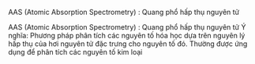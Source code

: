 AAS
(Atomic Absorption Spectrometry) : Quang phổ hấp thụ nguyên tử

AAS
(Atomic Absorption Spectrometry) : Quang phổ hấp thụ nguyên tử
Ý nghĩa:
Phương pháp phân tích các nguyên tố hóa học dựa trên nguyên lý hấp thụ của hơi nguyên tử đặc trưng cho nguyên tố đó. Thường được ứng dụng để phân tích các nguyên tố kim loại
